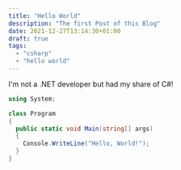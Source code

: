 ```yaml
---
title: "Hello World"
description: "The first Post of this Blog"
date: 2021-12-27T13:14:30+01:00
draft: true
tags:
  - "csharp"
  - "hello world"
---
```


I'm not a .NET developer but had my share of C#!

```csharp
using System;

class Program
{
  public static void Main(string[] args)
  {
    Console.WriteLine("Hello, World!");
  }
}
```
